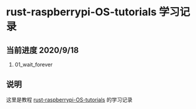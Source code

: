 # rust-raspberrypi-OS-tutorials 学习记录

## 当前进度 2020/9/18

1. 01_wait_forever

## 说明

这里是教程 [rust-raspberrypi-OS-tutorials](https://github.com/rust-embedded/rust-raspberrypi-OS-tutorials) 的学习记录